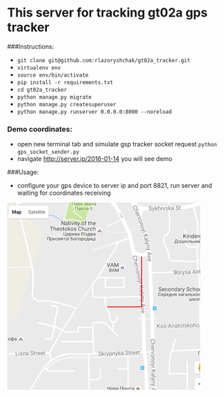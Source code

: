 # This server for tracking gt02a gps tracker

###Instructions:

- `git clone git@github.com:rlazoryshchak/gt02a_tracker.git`
- `virtualenv env`
- `source env/bin/activate`
- `pip install -r requirements.txt`
- `cd gt02a_tracker`
- `python manage.py migrate`
- `python manage.py createsuperuser`
- `python manage.py runserver 0.0.0.0:8000 --noreload`

### Demo coordinates:
- open new terminal tab and simulate gsp tracker socket request `python gps_socket_sender.py`
- navigate http://server.ip/2016-01-14 you will see demo 

###Usage:
- configure your gps device to server ip and port 8821, run server and waiting for coordinates receiving

![alt text][logo]

[logo]: https://github.com/rlazoryshchak/gt02a_tracker/blob/master/demo.png 'Demo'
